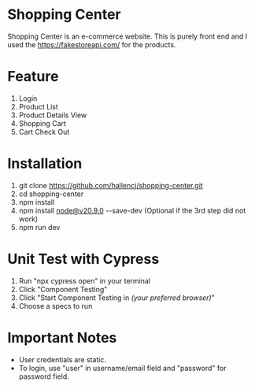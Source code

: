 # Shopping Center
Shopping Center is an e-commerce website. This is purely front end and I used the https://fakestoreapi.com/ for the products.

# Feature
1. Login
2. Product List
3. Product Details View
4. Shopping Cart
5. Cart Check Out

# Installation

1. git clone https://github.com/hallencj/shopping-center.git
2. cd shopping-center
3. npm install
4. npm install node@v20.9.0 --save-dev (Optional if the 3rd step did not work)
5. npm run dev

# Unit Test with Cypress

1. Run "npx cypress open" in your terminal
2. Click "Component Testing"
3. Click "Start Component Testing in *(your preferred browser)*"
4. Choose a specs to run

# Important Notes

- User credentials are static.
- To login, use "user" in username/email field and "password" for password field.